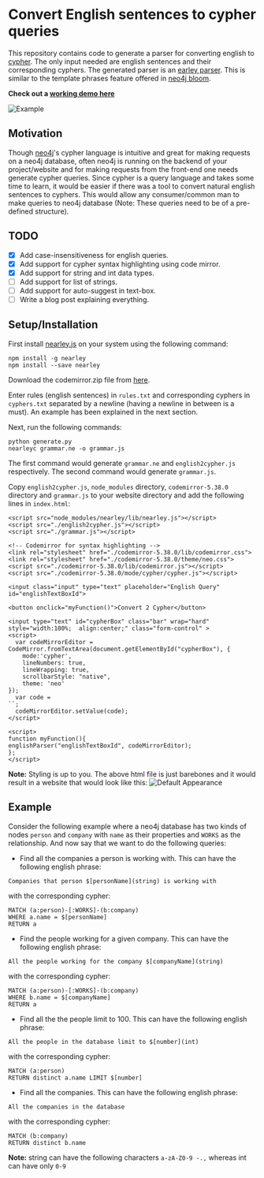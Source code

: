 # Convert English sentences to cypher queries

This repository contains code to generate a parser for converting english to [cypher](https://neo4j.com/developer/cypher-query-language/). The only input needed are english sentences and their corresponding cyphers. The generated parser is an [earley parser](https://en.wikipedia.org/wiki/Earley_parser). This is similar to the template phrases feature offered in [neo4j bloom](https://neo4j.com/blog/introducing-neo4j-bloom-graph-data-visualization-for-everyone/).

**Check out a [working demo here](https://gsssrao.github.io/english2cypher-demo/)**

![Example](https://raw.githubusercontent.com/gsssrao/english2cypher/master/example.png?token=AJP-RjIHGlhg3se-dv0DqyrrDIC1y8ZYks5bKTn-wA%3D%3D)

## Motivation

Though [neo4j](https://neo4j.com/)'s cypher language is intuitive and great for making requests on a neo4j database, often neo4j is running on the backend of your project/website and for making requests from the front-end one needs generate cypher queries. Since cypher is a query language and takes some time to learn, it would be easier if there was a tool to convert natural english sentences to cyphers. This would allow any consumer/common man to make queries to neo4j database (Note: These queries need to be of a pre-defined structure).

## TODO
- [x] Add case-insensitiveness for english queries.
- [x] Add support for cypher syntax highlighting using code mirror.
- [x] Add support for string and int data types.
- [ ] Add support for list of strings.
- [ ] Add support for auto-suggest in text-box.
- [ ] Write a blog post explaining everything.

## Setup/Installation

First install [nearley.js](https://nearley.js.org/) on your system using the following command:

```
npm install -g nearley
npm install --save nearley
```

Download the codemirror.zip file from [here](https://codemirror.net/codemirror.zip).

Enter rules (english sentences) in `rules.txt` and corresponding cyphers in `cyphers.txt` separated by a newline (having a newline in between is a must). An example has been explained in the next section.

Next, run the following commands:

```
python generate.py
nearleyc grammar.ne -o grammar.js
```

The first command would generate `grammar.ne` and `english2cypher.js` respectively. The second command would generate `grammar.js`.

Copy `english2cypher.js`, `node_modules` directory, `codemirror-5.38.0` directory and `grammar.js` to your website directory and add the following lines in `index.html`:

```
<script src="node_modules/nearley/lib/nearley.js"></script>
<script src="./english2cypher.js"></script>
<script src="./grammar.js"></script>

<!-- Codemirror for syntax highlighting -->
<link rel="stylesheet" href="./codemirror-5.38.0/lib/codemirror.css">
<link rel="stylesheet" href="./codemirror-5.38.0/theme/neo.css">
<script src="./codemirror-5.38.0/lib/codemirror.js"></script>
<script src="./codemirror-5.38.0/mode/cypher/cypher.js"></script>

<input class="input" type="text" placeholder="English Query" id="englishTextBoxId">

<button onclick="myFunction()">Convert 2 Cypher</button>

<input type="text" id="cypherBox" class="bar" wrap="hard" style="width:100%;  align:center;" class="form-control" >
<script>
  var codeMirrorEditor = CodeMirror.fromTextArea(document.getElementById("cypherBox"), {
    mode:'cypher',
    lineNumbers: true,
    lineWrapping: true,
    scrollbarStyle: "native",
    theme: 'neo'
});
  var code = 
``;
  codeMirrorEditor.setValue(code);
</script>

<script>
function myFunction(){
englishParser("englishTextBoxId", codeMirrorEditor);
};
</script>
```

**Note:** Styling is up to you. The above html file is just barebones and it would result in a website that would look like this:
![Default Appearance](https://raw.githubusercontent.com/gsssrao/english2cypher/master/appearance.png?token=AJP-Ruzjre-XSJKjxvG6S_ZCNvBWq7lAks5bKTi1wA%3D%3D)

## Example

Consider the following example where a neo4j database has two kinds of nodes `person` and `company` with `name` as their properties and `WORKS` as the relationship. And now say that we want to do the following queries:

- Find all the companies a person is working with. This can have the following english phrase:

```
Companies that person $[personName](string) is working with
```
with the corresponding cypher:

```
MATCH (a:person)-[:WORKS]-(b:company)
WHERE a.name = $[personName]
RETURN a
```

- Find the people working for a given company. This can have the following english phrase:

```
All the people working for the company $[companyName](string)
```
with the corresponding cypher:
```
MATCH (a:person)-[:WORKS]-(b:company)
WHERE b.name = $[companyName]
RETURN a
```

- Find all the the people limit to 100. This can have the following english phrase:

```
All the people in the database limit to $[number](int)
```
with the corresponding cypher:
```
MATCH (a:person)
RETURN distinct a.name LIMIT $[number]
```

- Find all the companies. This can have the following english phrase:

```
All the companies in the database
```
with the corresponding cypher:
```
MATCH (b:company)
RETURN distinct b.name
```

**Note:** string can have the following characters `a-zA-Z0-9 -.,` whereas int can have only `0-9`






